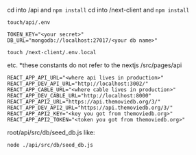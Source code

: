 cd into /api and `npm install`
cd into /next-client and `npm install`

`touch/api/.env`

```
TOKEN_KEY="<your secret>"
DB_URL="mongodb://localhost:27017/<your db name>"
```

`touch /next-client/.env.local`

etc. *these constants do not refer to the nextjs /src/pages/api

```
REACT_APP_API_URL="<where api lives in production>"
REACT_APP_DEV_API_URL="http://localhost:3002/"
REACT_APP_CABLE_URL="<where cable lives in production>"
REACT_APP_DEV_CABLE_URL="http://localhost:8000"
REACT_APP_API2_URL="https://api.themoviedb.org/3/"
REACT_APP_DEV_API2_URL="https://api.themoviedb.org/3/"
REACT_APP_API2_KEY="<key you got from themoviedb.org>"
REACT_APP_API2_TOKEN="<token you got from themoviedb.org>"
```

root/api/src/db/seed_db.js like:


`node ./api/src/db/seed_db.js`

